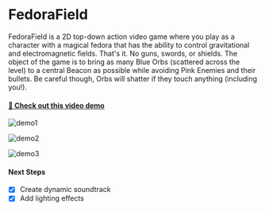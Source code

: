 # FedoraField

FedoraField is a 2D top-down action video game where you play as a character with a magical fedora that has the ability to control gravitational and electromagnetic fields. That's it. No guns, swords, or shields. The object of the game is to bring as many Blue Orbs (scattered across the level) to a central Beacon as possible while avoiding Pink Enemies and their bullets. Be careful though, Orbs will shatter if they touch anything (including you!).

#### [:tophat: Check out this video demo](https://www.youtube.com/watch?v=AVeP0ea5FU4)

![demo1](https://github.com/janakitti/FedoraField/blob/master/demo_assets/demo_1.gif)

![demo2](https://github.com/janakitti/FedoraField/blob/master/demo_assets/demo_2.gif)

![demo3](https://github.com/janakitti/FedoraField/blob/master/demo_assets/demo_3.gif)

#### Next Steps

- [x] Create dynamic soundtrack
- [x] Add lighting effects